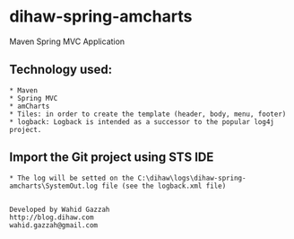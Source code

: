 # dihaw-spring-amcharts
Maven Spring MVC Application

## Technology used:
	
	* Maven
	* Spring MVC
	* amCharts
	* Tiles: in order to create the template (header, body, menu, footer)
	* logback: Logback is intended as a successor to the popular log4j project.

## Import the Git project using STS IDE
    * The log will be setted on the C:\dihaw\logs\dihaw-spring-amcharts\SystemOut.log file (see the logback.xml file)


	Developed by Wahid Gazzah
	http://blog.dihaw.com
	wahid.gazzah@gmail.com
